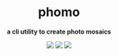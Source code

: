<!-- <p align="center"><img src="https://i.imgur.com/4jvon2p.png" width="1000"></p> -->
<h1 align="center">phomo</h1>
<p align="center"><b>a cli utility to create photo mosaics</b></p>

<p align="center">
  <!-- <a href="https://crates.io/crates/phomo"><img src="https://img.shields.io/crates/v/phomo"></a> -->
  <!-- <a href="https://crates.io/crates/phomo-cli"><img src="https://img.shields.io/crates/v/phomo-cli"></a> -->
  <!-- <a href="https://npmjs.com/package/phomo-wasm"><img src="https://img.shields.io/npm/v/phomo-wasm"></a> -->
  <!-- <a href="https://docs.rs/phomo/latest/phomo/"><img src="https://img.shields.io/docsrs/phomo"></a> -->
  <a href="https://github.com/loiccoyle/phomo-rs/actions"><img src="https://github.com/loiccoyle/phomo-rs/actions/workflows/ci.yml/badge.svg"></a>
  <a href="./license.md"><img src="https://img.shields.io/badge/license-mit-blue.svg"></a>
  <img src="https://img.shields.io/badge/platform-linux%20%7c%20macos%20%7c%20windows-informational">
</p>
